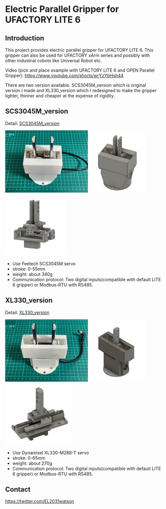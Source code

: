 # Electric Parallel Gripper for UFACTORY LITE 6

## Introduction
This project provides electric parallel gripper for UFACTORY LITE 6.
This gripper can also be used for UFACTORY xArm series and possibly with other industrial cobots like Universal Robot etc.

Video (pick and place example with UFACTORY LITE 6 and OPEN Parallel Gripper): https://www.youtube.com/shorts/wrYzYbHsh44

There are two version available. SCS3045M_version which is original version I made and XL330_version which I redesigned to make the gripper lighter, thinner and cheaper at the expense of rigidity.
## SCS3045M_version
Detail: [SCS3045M_version](./SCS3045M_version/README.md)

<img src="./SCS3045M_version/photos/OpenParallelGripper_SCS3045M_version.jpg" height="200"> <img src="./SCS3045M_version/photos/assembly.png" height="200"> <img src="./SCS3045M_version/photos/assembly_grip_unit.png" height="200">
- Use Feetech SCS3045M servo
- stroke: 0-55mm
- weight: about 340g
- Communication protocol: Two digital inputs(compatible with default LITE 6 gripper) or Modbus-RTU with RS485.

## XL330_version
Detail: [XL330_version](./XL330_version/README.md)

<img src="./XL330_version/photos/OpenParallelGripper_XL330_version.jpg" height="200"> <img src="./XL330_version/photos/assembly.png" height="200"> <img src="./XL330_version/photos/assembly_grip_unit.png" height="200">
- Use Dynamixel XL330-M288-T servo
- stroke: 0-65mm
- weight: about 270g
- Communication protocol: Two digital inputs(compatible with default LITE 6 gripper) or Modbus-RTU with RS485.

## Contact
https://twitter.com/EL2031watson

